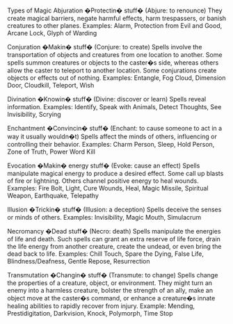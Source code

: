 Types of Magic
Abjuration �Protectin� stuff� (Abjure: to renounce) 
They create magical barriers, negate harmful effects, harm trespassers, or banish creatures to other planes. 
Examples: Alarm, Protection from Evil and Good, Arcane Lock, Glyph of Warding



Conjuration �Makin� stuff� (Conjure: to create) 
Spells involve the transportation of objects and creatures from one location to another. Some spells summon creatures or objects to the caster�s side, whereas others allow the caster to teleport to another location. Some conjurations create objects or effects out of nothing. 
Examples: Entangle, Fog Cloud, Dimension Door, Cloudkill, Teleport, Wish



Divination �Knowin� stuff� (Divine: discover or learn) 
Spells reveal information. 
Examples: Identify, Speak with Animals, Detect Thoughts, See Invisibility, Scrying



Enchantment �Convincin� stuff� (Enchant: to cause someone to act in a way it usually wouldn�t) 
Spells affect the minds of others, influencing or controlling their behavior. 
Examples: Charm Person, Sleep, Hold Person, Zone of Truth, Power Word Kill



Evocation �Makin� energy stuff� (Evoke: cause an effect) 
Spells manipulate magical energy to produce a desired effect. Some call up blasts of fire or lightning. Others channel positive energy to heal wounds. 
Examples: Fire Bolt, Light, Cure Wounds, Heal, Magic Missile, Spiritual Weapon, Earthquake, Telepathy



Illusion �Trickin� stuff� (Illusion: a deception) 
Spells deceive the senses or minds of others. 
Examples: Invisibility, Magic Mouth, Simulacrum



Necromancy �Dead stuff� (Necro: death) 
Spells manipulate the energies of life and death. Such spells can grant an extra reserve of life force, drain the life energy from another creature, create the undead, or even bring the dead back to life. 
Examples: Chill Touch, Spare the Dying, False Life, Blindness/Deafness, Gentle Repose, Resurrection



Transmutation �Changin� stuff� (Transmute: to change) 
Spells change the properties of a creature, object, or environment. They might turn an enemy into a harmless creature, bolster the strength of an ally, make an object move at the caster�s command, or enhance a creature�s innate healing abilities to rapidly recover from injury. 
Example: Mending, Prestidigitation, Darkvision, Knock, Polymorph, Time Stop